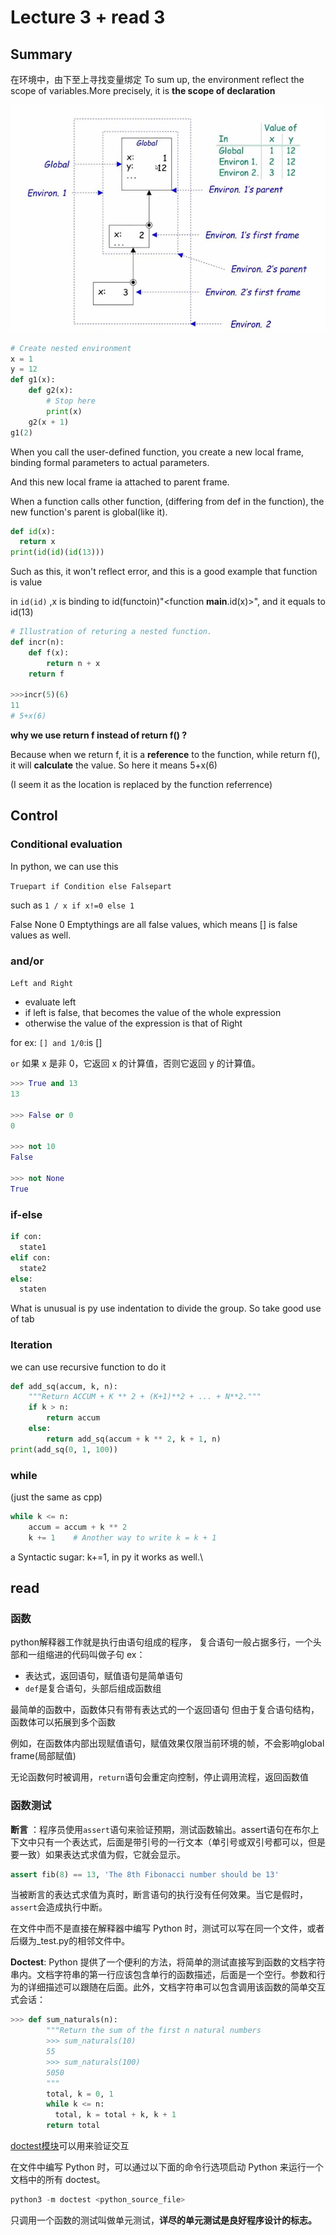 # Lecture 3 + read 3

## Summary

在环境中，由下至上寻找变量绑定
To sum up, the environment reflect the scope of variables.More precisely, it is **the scope of declaration**

![env](media\bc9a43ce2c3f6c2735c566a7d6a89d8.png)
```py
# Create nested environment
x = 1
y = 12
def g1(x):
    def g2(x):
        # Stop here
        print(x)
    g2(x + 1)
g1(2)
```
When you call the user-defined function, you create a new local frame, binding formal parameters to actual parameters.

And this new local frame ia attached to parent frame.

When a function calls other function, (differing from def in the function), the new function's parent is global(like it).

```py
def id(x):
  return x
print(id(id)(id(13)))
```
Such as this, it won't reflect error, and this is a good example that function is value

in `id(id)` ,x is binding to id(functoin)"<function __main__.id(x)>", and it equals to id(13)

```py
# Illustration of returing a nested function.
def incr(n):
    def f(x):
        return n + x
    return f

>>>incr(5)(6)
11
# 5+x(6)
```
**why we use return f instead of return f() ?**

Because when we return f, it is a **reference** to the function, while return f(), it will **calculate** the value. So here it means 5+x(6)

(I seem it as the location is replaced by the function referrence)

## Control

### Conditional evaluation

In python, we can use this

`Truepart if Condition else Falsepart`

such as ```1 / x if x!=0 else 1```

False None 0 Emptythings are all false values, which means [] is false values as well.

### and/or

`Left and Right`

- evaluate left
- if left is false, that becomes the value of the whole expression
- otherwise the value of the expression is that of Right

for ex: `[] and 1/0`:is []

`or` 如果 x 是非 0，它返回 x 的计算值，否则它返回 y 的计算值。

```py
>>> True and 13
13

>>> False or 0
0

>>> not 10
False

>>> not None
True
```

### if-else

```py
if con:
  state1
elif con:
  state2
else:
  staten
```

What is unusual is py use indentation to divide the group. So take good use of tab

### Iteration

we can use recursive function to do it
```py
def add_sq(accum, k, n):
    """Return ACCUM + K ** 2 + (K+1)**2 + ... + N**2."""
    if k > n:
        return accum
    else:
        return add_sq(accum + k ** 2, k + 1, n)
print(add_sq(0, 1, 100))

```

### while

(just the same as cpp)
```py
while k <= n:
    accum = accum + k ** 2
    k += 1    # Another way to write k = k + 1
```

a Syntactic sugar: k+=1, in py it works as well.\

## read

### 函数

python解释器工作就是执行由语句组成的程序，
复合语句一般占据多行，一个头部和一组缩进的代码叫做子句
ex：
* 表达式，返回语句，赋值语句是简单语句
* `def`是复合语句，头部后组成函数组

最简单的函数中，函数体只有带有表达式的一个返回语句
但由于复合语句结构，函数体可以拓展到多个函数

例如，在函数体内部出现赋值语句，赋值效果仅限当前环境的帧，不会影响global frame(局部赋值)

无论函数何时被调用，`return`语句会重定向控制，停止调用流程，返回函数值

### 函数测试

**断言** ：程序员使用`assert`语句来验证预期，测试函数输出。assert语句在布尔上下文中只有一个表达式，后面是带引号的一行文本（单引号或双引号都可以，但是要一致）如果表达式求值为假，它就会显示。
```py
assert fib(8) == 13, 'The 8th Fibonacci number should be 13'
```
当被断言的表达式求值为真时，断言语句的执行没有任何效果。当它是假时，`assert`会造成执行中断。

在文件中而不是直接在解释器中编写 Python 时，测试可以写在同一个文件，或者后缀为_test.py的相邻文件中。

**Doctest**: Python 提供了一个便利的方法，将简单的测试直接写到函数的文档字符串内。文档字符串的第一行应该包含单行的函数描述，后面是一个空行。参数和行为的详细描述可以跟随在后面。此外，文档字符串可以包含调用该函数的简单交互式会话：

```py
>>> def sum_naturals(n):
        """Return the sum of the first n natural numbers
        >>> sum_naturals(10)
        55
        >>> sum_naturals(100)
        5050
        """
        total, k = 0, 1
        while k <= n:
          total, k = total + k, k + 1
        return total
```
[doctest模块](https://docs.python.org/zh-cn/3/library/doctest.html)可以用来验证交互

在文件中编写 Python 时，可以通过以下面的命令行选项启动 Python 来运行一个文档中的所有 doctest。

```py
python3 -m doctest <python_source_file>
```

只调用一个函数的测试叫做单元测试，**详尽的单元测试是良好程序设计的标志。**